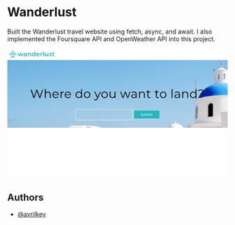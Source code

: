 # Wanderlust
Built the Wanderlust travel website using fetch, async, and await. I also implemented the Foursquare API and OpenWeather API into this project.


![alt text](https://github.com/avrilkey/Wanderlust/blob/main/wandereadme.jpg)

## Authors

- [@avrilkey](https://www.github.com/avrilkey)

